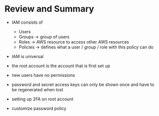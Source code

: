 # Review and Summary

- IAM consists of
  - Users
  - Groups -> group of users
  - Roles -> AWS resource to access other AWS resources
  - Policies -> defines what a user / group / role with this policy can do

- IAM is universal
- the root account is the account that is first set up
- new users have no permissions
- password and secret access keys can only be shown once and have to be regenerated when lost
- setting up 2FA on root account
- customize password policy
